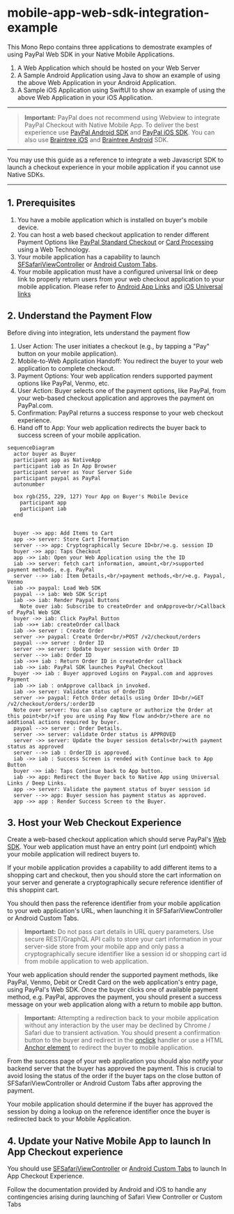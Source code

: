 # mobile-app-web-sdk-integration-example

This Mono Repo contains three applications to demostrate examples of using PayPal Web SDK in your Native Mobile Applications. 
1. A Web Application which should be hosted on your Web Server
2. A Sample Android Application using Java to show an example of using the above Web Application in your Android Application.
3. A Sample iOS Application using SwiftUI to show an example of using the above Web Application in your iOS Application.

------------------------------------------------------

> **Important:** PayPal does not recommend using Webview to integrate PayPal Checkout with Native Mobile App. To deliver the best experience use [PayPal Android SDK](https://developer.paypal.com/docs/checkout/advanced/android/) and [PayPal iOS SDK](https://developer.paypal.com/docs/checkout/advanced/ios/). You can also use [Braintree iOS](https://developer.paypal.com/braintree/docs/guides/client-sdk/setup/ios/v5) and  [Braintree Android](https://developer.paypal.com/braintree/docs/guides/client-sdk/setup/android/v3) SDK.


------------------------------------------------------

You may use this guide as a reference to integrate a web Javascript SDK to launch a checkout experience in your mobile application if you cannot use Native SDKs. 


------------------------------------------------------

## 1. Prerequisites
1. You have a mobile application which is installed on buyer's mobile device.
2. You can host a web based checkout application to render different Payment Options like [PayPal Standard Checkout](https://developer.paypal.com/studio/checkout/standard) or [Card Processing](https://developer.paypal.com/studio/checkout/advanced) using a Web Technology.
2. Your mobile application has a capability to launch [SFSafariViewController](https://developer.apple.com/documentation/safariservices/sfsafariviewcontroller) or [Android Custom Tabs](https://developer.chrome.com/docs/android/custom-tabs).
3. Your mobile application must have a configured universal link or deep link to properly return users from your web checkout application to your mobile application. Please refer to [Android App Links](https://developer.android.com/training/app-links) and [iOS Universal links](https://developer.apple.com/ios/universal-links/)

## 2. Understand the Payment Flow
Before diving into integration, lets understand the payment flow

1. User Action: The user initiates a checkout (e.g., by tapping a "Pay" button on your mobile application).
2. Mobile-to-Web Application Handoff: You redirect the buyer to your web application to complete checkout. 
3. Payment Options: Your web application renders supported payment options like PayPal, Venmo, etc. 
4. User Action: Buyer selects one of the payment options, like PayPal, from your web-based checkout application and approves the payment on PayPal.com.
5. Confirmation: PayPal returns a success response to your web checkout experience.
6. Hand off to App: Your web application redirects the buyer back to success screen of your mobile application.

   
```mermaid
sequenceDiagram
  actor buyer as Buyer
  participant app as NativeApp
  participant iab as In App Browser
  participant server as Your Server Side
  participant paypal as PayPal
  autonumber

  box rgb(255, 229, 127) Your App on Buyer's Mobile Device
    participant app
    participant iab
  end


  buyer ->> app: Add Items to Cart
  app ->> server: Store Cart Iformation
  server -->> app: Cryptographically Secure ID<br/>e.g. session ID
  buyer ->> app: Taps Checkout
  app ->> iab: Open your Web Application using the the ID
  iab ->> server: fetch cart information, amount,<br/>supported payment methods, e.g. PayPal
  server -->> iab: Item Details,<br/>payment methods,<br/>e.g. Paypal, Venmo
  iab ->> paypal: Load Web SDK
  paypal --> iab: Web SDK Script
  iab ->> iab: Render Paypal Buttons
    Note over iab: Subscribe to createOrder and onApprove<br/>Callback of PayPal Web SDK
  buyer ->> iab: Click PayPal Button
  iab ->>+ iab: createOrder callback
  iab ->> server : Create Order
  server ->> paypal: Create Order<br/>POST /v2/checkout/orders
  paypal -->> server : Order ID
  server ->> server: Update buyer session with Order ID
  server -->> iab: Order ID
  iab ->>+ iab : Return Order ID in createOrder callback
  iab ->> iab: PayPal SDK launches PayPal Checkout
  buyer ->> iab : Buyer approved Logins on Paypal.com and approves Payment
  iab ->> iab : onApprove callback in invoked.
  iab ->> server: Validate status of OrderID
  server ->> paypal: Fetch Order details using Order ID<br/>GET /v2/checkout/orders/:orderID
  Note over server: You can also capture or authorize the Order at this point<br/>if you are using Pay Now flow and<br/>there are no addtional actions required by buyer.
  paypal -->> server : Order Details.
  server ->> server: validate Order status is APPROVED  
  server ->> server: Update the buyer session detals<br/>with payment status as approved
  server -->> iab : OrderID is approved.
  iab ->> iab : Success Screen is rended with Continue back to App Button
  buyer ->> iab: Taps Continue back to App button.
  iab ->> app: Redirect the Buyer back to Native App using Universal Links / Deep Links.
  app ->> server: Validate the payment status of buyer session id
  server -->> app: Buyer session has payment status as approved.
  app ->> app : Render Success Screen to the Buyer.
```

## 3. Host your Web Checkout Experience
Create a web-based checkout application which should serve PayPal's [Web SDK](https://developer.paypal.com/sdk/js/). Your web application must have an entry point (url endpoint) which your mobile application will redirect buyers to.

If your mobile application provides a capability to add different items to a shopping cart and checkout, then you should store the cart information on your server and generate a cryptographically secure reference identifier of this shoppint cart. 

You should then pass the reference identifier from your mobile application to your web application's URL, when launching it in SFSafariViewController or Android Custom Tabs.

> **Important:** Do not pass cart details in URL query parameters. Use secure REST/GraphQL API calls to store your cart information in your server-side store from your mobile app and only pass a cryptographically secure identifier like a session id or shopping cart id from mobile application to web application.

Your web application should render the supported payment methods, like PayPal, Venmo, Debit or Credit Card on the web application's entry page, using PayPal's Web SDK.
Once the buyer clicks one of available payment method, e.g. PayPal, approves the payment, you should present a success message on your web application along with a return to mobile app button.

> **Important:** Attempting a redirection back to your mobile application without any interaction by the user may be declined by Chrome / Safari due to transient activation.
> You should present a confirmation button to the buyer and redirect in the [onclick](https://developer.mozilla.org/en-US/docs/Web/API/Element/click_event) handler or use a HTML [Anchor element](https://developer.mozilla.org/en-US/docs/Web/HTML/Element/a) to redirect the buyer to mobile application. 

From the success page of your web application you should also notify your backend server that the buyer has approved the payment. This is crucial to avoid losing the status of the order if the buyer taps on the close button of SFSafariViewController or Android Custom Tabs after approving the payment.

Your mobile application should determine if the buyer has approved the session by doing a lookup on the reference identifier once the buyer is redirected back to your Mobile Application. 


## 4. Update your Native Mobile App to launch In App Checkout experience
You should use [SFSafariViewController](https://developer.apple.com/documentation/safariservices/sfsafariviewcontroller) or [Android Custom Tabs](https://developer.chrome.com/docs/android/custom-tabs) to launch In App Checkout Experience. 

Follow the documentation provided by Android and iOS to handle any contingencies arising during launching of Safari View Controller or Custom Tabs
